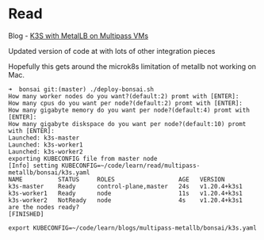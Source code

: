 # Read

Blog - [K3S with MetalLB on Multipass VMs](https://blog.kubernauts.io/k3s-with-metallb-on-multipass-vms-ac2b37298589)

Updated version of code at [](https://github.com/kubernauts/bonsai) with lots of other integration pieces

Hopefully this gets around the microk8s limitation of metallb not working on Mac.

```
➜  bonsai git:(master) ./deploy-bonsai.sh
How many worker nodes do you want?(default:2) promt with [ENTER]:
How many cpus do you want per node?(default:2) promt with [ENTER]:
How many gigabyte memory do you want per node?(default:4) promt with [ENTER]:
How many gigabyte diskspace do you want per node?(default:10) promt with [ENTER]:
Launched: k3s-master    
Launched: k3s-worker1                                                           
Launched: k3s-worker2    
exporting KUBECONFIG file from master node
[Info] setting KUBECONFIG=~/code/learn/read/multipass-metallb/bonsai/k3s.yaml
NAME          STATUS     ROLES                  AGE   VERSION
k3s-master    Ready      control-plane,master   24s   v1.20.4+k3s1
k3s-worker1   Ready      node                   11s   v1.20.4+k3s1
k3s-worker2   NotReady   node                   4s    v1.20.4+k3s1
are the nodes ready?
[FINISHED]

export KUBECONFIG=~/code/learn/blogs/multipass-metallb/bonsai/k3s.yaml

```

